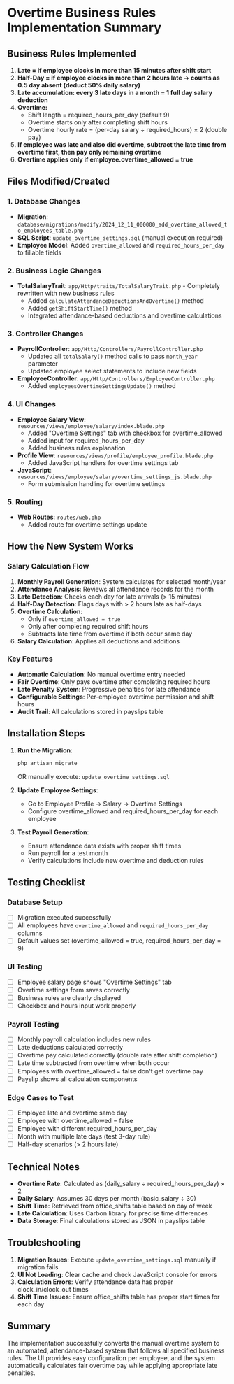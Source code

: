 # Overtime Business Rules Implementation Summary

## Business Rules Implemented

1. **Late = if employee clocks in more than 15 minutes after shift start**
2. **Half-Day = if employee clocks in more than 2 hours late → counts as 0.5 day absent (deduct 50% daily salary)**
3. **Late accumulation: every 3 late days in a month = 1 full day salary deduction**
4. **Overtime:**
   - Shift length = required_hours_per_day (default 9)
   - Overtime starts only after completing shift hours
   - Overtime hourly rate = (per-day salary ÷ required_hours) × 2 (double pay)
5. **If employee was late and also did overtime, subtract the late time from overtime first, then pay only remaining overtime**
6. **Overtime applies only if employee.overtime_allowed = true**

## Files Modified/Created

### 1. Database Changes
- **Migration**: `database/migrations/modify/2024_12_11_000000_add_overtime_allowed_to_employees_table.php`
- **SQL Script**: `update_overtime_settings.sql` (manual execution required)
- **Employee Model**: Added `overtime_allowed` and `required_hours_per_day` to fillable fields

### 2. Business Logic Changes
- **TotalSalaryTrait**: `app/Http/traits/TotalSalaryTrait.php` - Completely rewritten with new business rules
  - Added `calculateAttendanceDeductionsAndOvertime()` method
  - Added `getShiftStartTime()` method
  - Integrated attendance-based deductions and overtime calculations

### 3. Controller Changes
- **PayrollController**: `app/Http/Controllers/PayrollController.php`
  - Updated all `totalSalary()` method calls to pass `month_year` parameter
  - Updated employee select statements to include new fields
- **EmployeeController**: `app/Http/Controllers/EmployeeController.php`
  - Added `employeesOvertimeSettingsUpdate()` method

### 4. UI Changes
- **Employee Salary View**: `resources/views/employee/salary/index.blade.php`
  - Added "Overtime Settings" tab with checkbox for overtime_allowed
  - Added input for required_hours_per_day
  - Added business rules explanation
- **Profile View**: `resources/views/profile/employee_profile.blade.php`
  - Added JavaScript handlers for overtime settings tab
- **JavaScript**: `resources/views/employee/salary/overtime_settings_js.blade.php`
  - Form submission handling for overtime settings

### 5. Routing
- **Web Routes**: `routes/web.php`
  - Added route for overtime settings update

## How the New System Works

### Salary Calculation Flow
1. **Monthly Payroll Generation**: System calculates for selected month/year
2. **Attendance Analysis**: Reviews all attendance records for the month
3. **Late Detection**: Checks each day for late arrivals (> 15 minutes)
4. **Half-Day Detection**: Flags days with > 2 hours late as half-days
5. **Overtime Calculation**: 
   - Only if `overtime_allowed = true`
   - Only after completing required shift hours
   - Subtracts late time from overtime if both occur same day
6. **Salary Calculation**: Applies all deductions and additions

### Key Features
- **Automatic Calculation**: No manual overtime entry needed
- **Fair Overtime**: Only pays overtime after completing required hours
- **Late Penalty System**: Progressive penalties for late attendance
- **Configurable Settings**: Per-employee overtime permission and shift hours
- **Audit Trail**: All calculations stored in payslips table

## Installation Steps

1. **Run the Migration**:
   ```bash
   php artisan migrate
   ```
   OR manually execute: `update_overtime_settings.sql`

2. **Update Employee Settings**:
   - Go to Employee Profile → Salary → Overtime Settings
   - Configure overtime_allowed and required_hours_per_day for each employee

3. **Test Payroll Generation**:
   - Ensure attendance data exists with proper shift times
   - Run payroll for a test month
   - Verify calculations include new overtime and deduction rules

## Testing Checklist

### Database Setup
- [ ] Migration executed successfully
- [ ] All employees have `overtime_allowed` and `required_hours_per_day` columns
- [ ] Default values set (overtime_allowed = true, required_hours_per_day = 9)

### UI Testing
- [ ] Employee salary page shows "Overtime Settings" tab
- [ ] Overtime settings form saves correctly
- [ ] Business rules are clearly displayed
- [ ] Checkbox and hours input work properly

### Payroll Testing
- [ ] Monthly payroll calculation includes new rules
- [ ] Late deductions calculated correctly
- [ ] Overtime pay calculated correctly (double rate after shift completion)
- [ ] Late time subtracted from overtime when both occur
- [ ] Employees with overtime_allowed = false don't get overtime pay
- [ ] Payslip shows all calculation components

### Edge Cases to Test
- [ ] Employee late and overtime same day
- [ ] Employee with overtime_allowed = false
- [ ] Employee with different required_hours_per_day
- [ ] Month with multiple late days (test 3-day rule)
- [ ] Half-day scenarios (> 2 hours late)

## Technical Notes

- **Overtime Rate**: Calculated as (daily_salary ÷ required_hours_per_day) × 2
- **Daily Salary**: Assumes 30 days per month (basic_salary ÷ 30)
- **Shift Time**: Retrieved from office_shifts table based on day of week
- **Late Calculation**: Uses Carbon library for precise time differences
- **Data Storage**: Final calculations stored as JSON in payslips table

## Troubleshooting

1. **Migration Issues**: Execute `update_overtime_settings.sql` manually if migration fails
2. **UI Not Loading**: Clear cache and check JavaScript console for errors
3. **Calculation Errors**: Verify attendance data has proper clock_in/clock_out times
4. **Shift Time Issues**: Ensure office_shifts table has proper start times for each day

## Summary

The implementation successfully converts the manual overtime system to an automated, attendance-based system that follows all specified business rules. The UI provides easy configuration per employee, and the system automatically calculates fair overtime pay while applying appropriate late penalties.